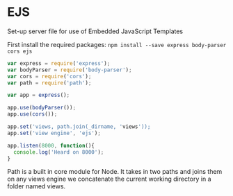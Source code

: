 # EJS

Set-up server file for use of Embedded JavaScript Templates

First install the required packages:
`npm install --save express body-parser cors ejs`

```js
var express = require('express');
var bodyParser = require('body-parser');
var cors = require('cors');
var path = require('path');

var app = express();

app.use(bodyParser());
app.use(cors());

app.set('views, path.join(_dirname, 'views'));
app.set('view engine', 'ejs');

app.listen(8000, function(){
  console.log('Heard on 8000');
}
```

Path is a built in core module for Node. It takes in two paths and joins them on any views engine we concatenate the current working directory in a folder named views.

